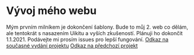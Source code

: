 # Vývoj mého webu
Mým prvním milníkem je dokončení šablony. Bude to můj 2. web co dělám, ale tentokrát s nasazením Uikitu a vyších zkušeností. Plánuji ho dokončit 1.1.2021. Podávejte mi prosím issues pro lepší fungování.
[Odkaz na současné vydání projektu](https://stejs.toming.cz/)
[Odkaz na předchozí projekt](https://stejs.toming.cz/archiv/)
